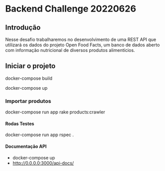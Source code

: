 # Backend Challenge 20220626


## Introdução

Nesse desafio trabalharemos no desenvolvimento de uma REST API que utilizará os dados do projeto Open Food Facts, um banco de dados aberto com informação nutricional de diversos produtos alimentícios.

## Iniciar o projeto

docker-compose build

docker-compose up

### Importar produtos
docker-compose run app rake products:crawler

#### Rodas Testes
docker-compose run app rspec .

#### Documentação API
- docker-compose up
- http://0.0.0.0:3000/api-docs/
